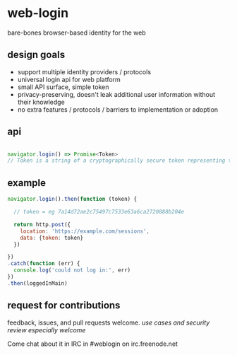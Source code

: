 web-login
=========

bare-bones browser-based identity for the web

## design goals

- support multiple identity providers / protocols
- universal login api for web platform
- small API surface, simple token
- privacy-preserving, doesn't leak additional user information without their knowledge
- no extra features / protocols / barriers to implementation or adoption

## api

```js

navigator.login() => Promise<Token>
// Token is a string of a cryptographically secure token representing the user's identity
```

## example
```js
navigator.login().then(function (token) {

  // token = eg 7a14d72ae2c75497c7533e63a6ca2720888b204e

  return http.post({
    location: 'https://example.com/sessions',
    data: {token: token}
  })

})
.catch(function (err) {
  console.log('could not log in:', err)
})
.then(loggedInMain)
```

## request for contributions

feedback, issues, and pull requests welcome. *use cases and security review especially welcome*

Come chat about it in IRC in #weblogin on irc.freenode.net
